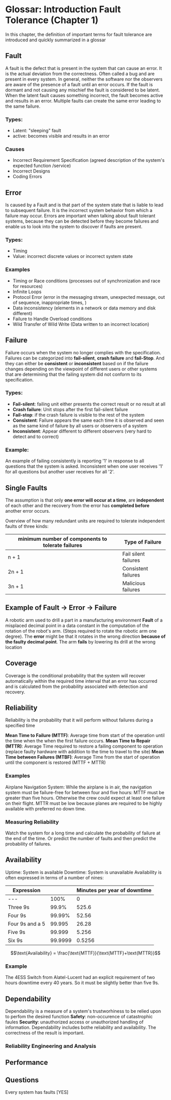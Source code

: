 # Glossar: Introduction Fault Tolerance (Chapter 1)
In this chapter, the definition of important terms for fault tolerance are introduced and quickly summarized in a glossar

## Fault
A fault is the defect that is present in the system that can cause an error. It is the actual deviation from the correctness. Often called a bug and are present in every system. 
In general, neither the software nor the observers are aware of the presence of a fault until an error occurs. If the fault is dormant and not causing any mischief the fault is considered to be latent. When the latent fault causes something incorrect, the fault becomes active and results in an error.  Multiple faults can create the same error leading to the same failure. 
### Types: 
- Latent: "sleeping" fault
- active: becomes visible and results in an error
### Causes
- Incorrect Requirement Specification (agreed description of the system's expected function /service)
- Incorrect Designs
- Coding Errors 

## Error
Is caused by a Fault and is that part of the system state that is liable to lead to subsequent failure. It is the incorrect system behavior from which a failure may occur. Errors are important when talking about fault tolerant systems, because they can be detected before they become failures and enable us to look into the system to discover if faults are present. 

### Types: 
- Timing 
- Value: incorrect discrete values or incorrect system state

### Examples
- Timing or Race conditions (processes out of synchronization and race for resources)
- Infinite Loops
- Protocol Error (error in the messaging stream, unexpected message, out of sequence, inappropriate times, )
- Data inconsistency (elements in a network or data memory and disk different)
- Failure to Handle Overload conditions
- Wild Transfer of Wild Write (Data written to an incorrect location)

## Failure
Failure occurs when the system no longer complies with the specification. Failures can be categorized into **fail-silent**, **crash failure** and **fail-Stop**. And they can either be **consistent** or **inconsistent** based on if the failure changes depending on the viewpoint of different users or other systems that are determining that the failing system did not conform to its specification.
### Types: 
- **Fail-silent**: failing unit either presents the correct result or no result at all
- **Crash failure**: Unit stops after the first fail-silent failure 
- **Fail-stop**: if the crash failure is visible to the rest of the system 
- **Consistent**: Failure appears the same each time it is observed and seen as the same kind of failure by all users or observers of a system 
- **Inconsistent**: Appear different to different observers (very hard to detect and to correct)
### Example:
An example of failing consistently is reporting '1' in response to all questions that the system is asked. Inconsistent when one user receives '1' for all questions but another user receives for all '2'.
## Single Faults
The assumption is that only **one error will occur at a time**, are **independent** of each other and the recovery from the error has **completed before** another error occurs. 

Overview of how many redundant units are required to tolerate independent faults of three kinds: 

| minimum number of components to tolerate failures | Type of Failure      |
| -------------------------------------------------- | -------------------- |
| n + 1                                              | Fail silent failures |
| 2n + 1                                             | Consistent failures  |
| 3n + 1                                             | Malicious failures   | 


## Example of Fault -> Error -> Failure

A robotic arm used to drill a part in a manufacturing environment 
**Fault** of a misplaced decimal point in a data constant in the computation of the rotation of the robot's arm. (Steps required to rotate the robotic arm one degree). The **error** might be that it rotates in the wrong direction **because of the faulty decimal point**. The arm **fails** by lowering its drill at the wrong location 

## Coverage
Coverage is the conditional probability that the system will recover automatically within the required time interval that an error has occurred and is calculated from the probability associated with detection and recovery.  
## Reliability
Reliability is the probability that it will perform without failures during a specified time 

**Mean Time to Failure (MTTF)**: Average time from start of the operation until the time when the when the first failure occurs. 
**Mean Time to Repair (MTTR)**: Average Time required to restore a failing component to operation (replace faulty hardware with addition to the time to travel to the site)
**Mean Time between Failures (MTBF)**: Average Time from the start of operation until the component is restored (MTTF + MTTR)
### Examples
Airplane Navigation System: While the airplane is in air, the navigation system must be failure-free for between four and five hours: MTTF must be greater than five hours. Otherwise the crew could expect at least one failure on their flight. MTTR must be low because planes are required to be highly available with preferred no down time. 

### Measuring Reliability
Watch the system for a long time and calculate the probability of failure at the end of the time. Or predict the number of faults and then predict the probability of failures. 

## Availability 
Uptime: System is available
Downtime: System is unavailable
Availability is often expressed in terms of a number of nines: 

| Expression      |         | Minutes per year of downtime |
| --------------- | ------- | ---------------------------- |
| ---             | 100%    | 0                            |
| Three 9s        | 99.9%   | 525.6                        |
| Four 9s         | 99.99%  | 52.56                        |
| Four 9s and a 5 | 99.995  | 26.28                        |
| Five 9s         | 99.999  | 5.256                        |
| Six 9s          | 99.9999 | 0.5256                             |

$$\text{Availability} = \frac{\text{MTTF}}{\text{MTTF}+\text{MTTR}}$$
### Example
The 4ESS Switch from Alatel-Lucent had an explicit requirement of two hours downtime every 40 years. So it must be slightly better than five 9s. 
## Dependability 
Dependability is a measure of a system's trustworhiness to be relied upon to perfom the desired function 
**Safety**: non-occurence of catastrophic faules
**Security**: unauthorized access or unauthorized handling of information. Dependability includes bothe reliability and availability. The correctness of the result is important. 

### Reliability Engineering and Analysis

## Performance 


## Questions
Every system has faults [YES]  


